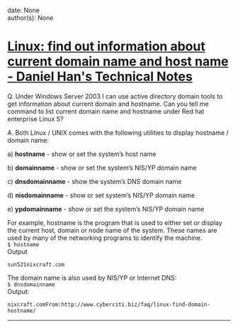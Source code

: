 
date: None  
author(s): None  

# [Linux: find out information about current domain name and host name - Daniel Han's Technical Notes](https://sites.google.com/site/xiangyangsite/home/technical-tips/linux-unix/common-tips/hostname)

Q. Under Windows Server 2003 I can use active directory domain tools to get information about current domain and hostname. Can you tell me command to list current domain name and hostname under Red hat enterprise Linux 5?

A. Both Linux / UNIX comes with the following utilities to display hostname / domain name:

a) **hostname** \- show or set the system’s host name

b) **domainname** \- show or set the system’s NIS/YP domain name

c) **dnsdomainname** \- show the system’s DNS domain name

d) **nisdomainname** \- show or set system’s NIS/YP domain name

e) **ypdomainname** \- show or set the system’s NIS/YP domain name

For example, hostname is the program that is used to either set or display the current host, domain or node name of the system. These names are used by many of the networking programs to identify the machine.  
`$ hostname `  
Output
    
    
    sun521nixcraft.com

The domain name is also used by NIS/YP or Internet DNS:  
`$ dnsdomainname `  
Output:
    
    
    nixcraft.comFrom:http://www.cyberciti.biz/faq/linux-find-domain-hostname/  
  
---

